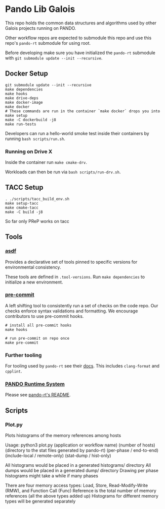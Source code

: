 <!--
  ~ SPDX-License-Identifier: MIT
  ~ Copyright (c) 2023. University of Texas at Austin. All rights reserved.
  -->

# Pando Lib Galois

This repo holds the common data structures and algorithms used by other
Galois projects running on PANDO.

Other workflow repos are expected to submodule this repo and use this
repo's `pando-rt` submodule for using root.

Before developing make sure you have initialized the `pando-rt` submodule
with `git submodule update --init --recursive`.

## Docker Setup

```shell
git submodule update --init --recursive
make dependencies
make hooks
make drive-deps
make docker-image
make docker
# These commands are run in the container `make docker` drops you into
make setup
make -C dockerbuild -j8
make run-tests
```

Developers can run a hello-world smoke test inside their containers by running
`bash scripts/run.sh`.

### Running on Drive X

Inside the container run `make cmake-drv`.

Workloads can then be run via `bash scripts/run-drv.sh`.

## TACC Setup

```shell
. ./scripts/tacc_build_env.sh
make setup-tacc
make cmake-tacc
make -C build -j8
```

So far only PReP works on tacc

## Tools

### [asdf](https://asdf-vm.com)

Provides a declarative set of tools pinned to
specific versions for environmental consistency.

These tools are defined in `.tool-versions`.
Run `make dependencies` to initialize a new environment.

### [pre-commit](https://pre-commit.com)

A left shifting tool to consistently run a set of checks on the code repo.
Our checks enforce syntax validations and formatting.
We encourage contributors to use pre-commit hooks.

```shell
# install all pre-commit hooks
make hooks

# run pre-commit on repo once
make pre-commit
```

### Further tooling

For tooling used by `pando-rt` see their
[docs](https://github.com/AMDResearch/pando-rt/blob/main/docs/developer.md).
This includes `clang-format` and `cpplint`.

### [PANDO Runtime System](https://amdresearch.github.io/pando-rt)

Please see [pando-rt's README](https://github.com/AMDResearch/pando-rt/blob/main/README.md).

## Scripts

### Plot.py

Plots histograms of the memory references among hosts

Usage: python3 plot.py (application or workflow name) (number of hosts)
(directory to the stat files generated by pando-rt) (per-phase / end-to-end)
(include-local / remote-only) (stat-dump / hist-only)

All histograms would be placed in a generated histograms/ directory
All dumps would be placed in a generated dump/ directory
Drawing per phase histograms might take a while if many phases

There are four memory access types:
Load, Store, Read-Modify-Write (RMW), and Function Call (Func)
Reference is the total number of memory references (all the above types added up)
Histograms for different memory types will be generated separately
